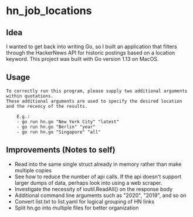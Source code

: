 # hn_job_locations


## Idea
I wanted to get back into writing Go, so I built an application that filters through the HackerNews API for historic postings based on a location keyword. This project was built with Go version 1.13 on MacOS.


## Usage
```
To correctly run this program, please supply two additional arguments within quotations.
These additional arguments are used to specify the desired location and the recency of the results.
	
	E.g.:
	- go run hn.go "New York City" "latest"
	- go run hn.go "Berlin" "year"
	- go run hn.go "Singapore" "all"
```

## Improvements (Notes to self)


- Read into the same single struct already in memory rather than make multiple copies
- See how to reduce the number of api calls. If the api doesn't support larger dumps of data, perhaps look into using a web scraper.
- Investigate the necessity of ioutil.ReadAll() on the response body
- Additional command line arguments such as "2020", "2019", and so on
- Convert list.txt to list.yaml for logical grouping of HN links
- Split hn.go into multiple files for better organization
